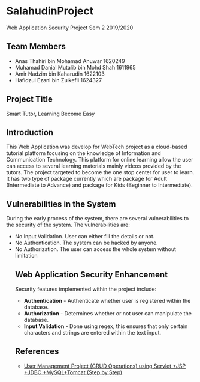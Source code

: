 # SalahudinProject
Web Application Security Project Sem 2 2019/2020

## Team Members
<ul>
  <li>Anas Thahiri bin Mohamad Anuwar 1620249</li>
  <li>Muhamad Danial Mutalib bin Mohd Shah  1611965</li>
  <li>Amir Nadzim bin Kaharudin 1622103</li>
  <li>Hafidzul Ezani bin Zulkefli 1624327</li>
</ul>

## Project Title
Smart Tutor, Learning Become Easy

## Introduction
This Web Application was develop for WebTech project as a cloud-based tutorial platform focusing on the knowledge of Information and Communication Technology. This platform for online learning allow the user can access to several learning materials mainly videos provided by the tutors. The project targeted to become the one stop center for user to learn. It has two type of package currently which are package for Adult (Intermediate to Advance) and package for Kids (Beginner to Intermediate).

## Vulnerabilities in the System
During the early process of the system, there are several vulnerabilities to the security of the system. The vulnerabilities are:
<ul>
  <li>No Input Validation. User can either fill the details or not.</li>
  <li>No Authentication. The system can be hacked by anyone.</li>
  <li>No Authorization. The user can access the whole system without limitation</li>
    
## Web Application Security Enhancement
Security features implemented within the project include:
<ul>
  <li><b>Authentication</b> - Authenticate whether user is registered within the database.</li>
  <li><b>Authorization</b> - Determines whether or not user can manipulate the database.</li>
  <li><b>Input Validation</b> - Done using regex, this ensures that only certain characters and strings are entered within the text input.</li>
</ul>   
    
## References
<ul>
  <li><a href='https://youtu.be/-3m2_wHWXf4'>User Management Project (CRUD Operations) using Servlet +JSP +JDBC +MySQL+Tomcat (Step by Step)</a></li>
</ul>
